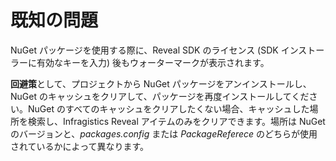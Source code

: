 # 既知の問題

NuGet パッケージを使用する際に、Reveal SDK のライセンス (SDK インストーラーに有効なキーを入力) 後もウォーターマークが表示されます。
    
**回避策**として、プロジェクトから NuGet パッケージをアンインストールし、NuGet のキャッシュをクリアして、パッケージを再度インストールしてください。NuGet のすべてのキャッシュをクリアしたくない場合、キャッシュした場所を検索し、Infragistics Reveal アイテムのみをクリアできます。場所は NuGet のバージョンと、*packages.config* または *PackageReferece* のどちらが使用されているかによって異なります。